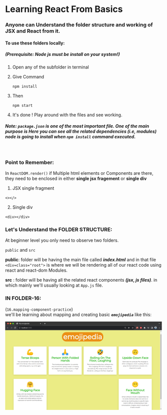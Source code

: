 # Learning React From Basics
### Anyone can Understand the folder structure and working of JSX and React from it.
#### To use these folders locally:

##### (Prerequisite: *Node js* must be install on your system!)

1. Open any of the subfolder in terminal
2. Give Command
    
    ```
    npm install
    ```

3. Then 
   
    ```
    npm start
    ```  

4. It's done ! Play around with the files and see working.

##### **Note:** `package.json`  is one of the most important file. One of the main purpose is Here you can see all the related dependencies (i.e, modules) node is going to install when *`npm install`* command executed.
<br>

### Point to Remember:

In `ReactDOM.render()` if Multiple html elements or Components are there, they need to be enclosed in either **single jsx fragement** or **single div**

  1. JSX single fragment
   
    <></>
    
  2. Single div
   
   ```
   <div></div>
   ```

### Let's Understand the FOLDER STRUCTURE:
At beginner level you only need to observe two folders.

`public`  and `src`

**public**: folder will be having the main file called ***index.html***
 and in that file `<div=class="root">` is where we will be rendering all of our react code using react and react-dom Modules.

 **src** : folder will be having all the related react components ***(jsx, js files)***.
  in which mainly we'll usually looking at `App.js` file.

### IN FOLDER-16:

 (``16.mapping-component-practice``)<br/>
  we'll be learning about mapping and creating basic ***``emojipedia``*** like this:

<img align="right" alt="emoji-pedia" width="1000" src="./Basics/16.mapping-components-practice/src/images/emojipedia.png">

